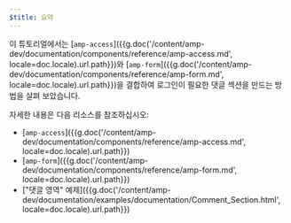 ```yaml
---
$title: 요약
---
```


이 튜토리얼에서는 [`amp-access`]({{g.doc('/content/amp-dev/documentation/components/reference/amp-access.md', locale=doc.locale).url.path}})와 [`amp-form`]({{g.doc('/content/amp-dev/documentation/components/reference/amp-form.md', locale=doc.locale).url.path}})을 결합하여 로그인이 필요한 댓글 섹션을 만드는 방법을 살펴 보았습니다.

자세한 내용은 다음 리소스를 참조하십시오:

- [`amp-access`]({{g.doc('/content/amp-dev/documentation/components/reference/amp-access.md', locale=doc.locale).url.path}})
- [`amp-form`]({{g.doc('/content/amp-dev/documentation/components/reference/amp-form.md', locale=doc.locale).url.path}})
- ["댓글 영역" 예제]({{g.doc('/content/amp-dev/documentation/examples/documentation/Comment_Section.html', locale=doc.locale).url.path}})
